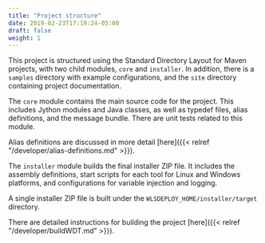 ```yaml
---
title: "Project structure"
date: 2019-02-23T17:19:24-05:00
draft: false
weight: 1
---
```


This project is structured using the Standard Directory Layout for Maven projects, with two child modules, `core` and `installer`. In addition, there is a `samples` directory with example configurations, and the `site` directory containing project documentation.

The `core` module contains the main source code for the project. This includes Jython modules and Java classes, as well as typedef files, alias definitions, and the message bundle. There are unit tests related to this module.

Alias definitions are discussed in more detail [here]({{< relref "/developer/alias-definitions.md" >}}).

The `installer` module builds the final installer ZIP file. It includes the assembly definitions, start scripts for each tool for Linux and Windows platforms, and configurations for variable injection and logging.

A single installer ZIP file is built under the `WLSDEPLOY_HOME/installer/target` directory.

There are detailed instructions for building the project [here]({{< relref "/developer/buildWDT.md" >}}).
